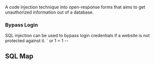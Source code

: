 A code injection technique into open-response forms that aims to get unauthorized information out of a database.

### Bypass Login
SQL injection can be used to bypass login credentials if a website is not protected against it.
 \` or 1 = 1 --

## SQL Map


